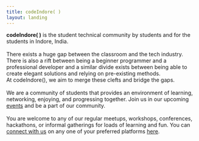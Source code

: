 ```yaml
---
title: codeIndore( )
layout: landing
---
```


**codeIndore( )** is the student technical community by students and for the students in Indore, India.
<br /><br />
There exists a huge gap between the classroom and the tech industry. There is also a rift between being a beginner programmer and a professional developer and a similar divide exists between being able to create elegant solutions and relying on pre-existing methods. <br />At codeIndore(), we aim to merge these clefts and bridge the gaps.
<br /><br />
We are a community of students that provides an environment of learning, networking,  enjoying, and progressing together. Join us in our upcoming [events](/events/) and be a part of our community.
<br /> <br />
You are welcome to any of our regular meetups, workshops, conferences, hackathons, or informal gatherings for loads of learning and fun. You can [connect with us](/connect/) on any one of your preferred platforms [here](/connect/).

